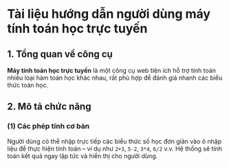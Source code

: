 # Tài liệu hướng dẫn người dùng máy tính toán học trực tuyến

## 1. Tổng quan về công cụ

**Máy tính toán học trực tuyến** là một công cụ web tiện ích hỗ trợ tính toán nhiều loại hàm toán học khác nhau, rất phù hợp để đánh giá nhanh các biểu thức toán học.

## 2. Mô tả chức năng

### (1) Các phép tính cơ bản

Người dùng có thể nhập trực tiếp các biểu thức số học đơn giản vào ô nhập liệu để thực hiện tính toán – ví dụ như `2+3`, `5-2`, `3*4`, `6/2` v.v. Hệ thống sẽ tính toán kết quả ngay lập tức và hiển thị cho người dùng.